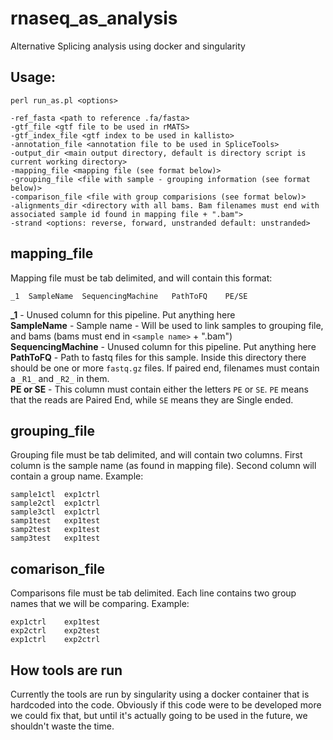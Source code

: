 # rnaseq_as_analysis
Alternative Splicing analysis using docker and singularity

## Usage:
``` 
perl run_as.pl <options>

-ref_fasta <path to reference .fa/fasta>
-gtf_file <gtf file to be used in rMATS>
-gtf_index_file <gtf index to be used in kallisto>
-annotation_file <annotation file to be used in SpliceTools>
-output_dir <main output directory, default is directory script is current working directory>
-mapping_file <mapping file (see format below)>
-grouping_file <file with sample - grouping information (see format below)>
-comparison_file <file with group comparisions (see format below)>
-alignments_dir <directory with all bams. Bam filenames must end with associated sample id found in mapping file + ".bam">
-strand <options: reverse, forward, unstranded default: unstranded>
```

## mapping_file
Mapping file must be tab delimited, and will contain this format:
```
_1  SampleName  SequencingMachine   PathToFQ    PE/SE
```
**_1** - Unused column for this pipeline. Put anything here  
**SampleName** - Sample name - Will be used to link samples to grouping file, and bams (bams must end in `<sample name>` + ".bam")  
**SequencingMachine** - Unused column for this pipeline. Put anything here  
**PathToFQ** - Path to fastq files for this sample. Inside this directory there should be one or more `fastq.gz` files. If paired end, filenames must contain a `_R1_` and `_R2_` in them.  
**PE or SE** - This column must contain either the letters `PE` or `SE`. `PE` means that the reads are Paired End, while `SE` means they are Single ended. 

## grouping_file
Grouping file must be tab delimited, and will contain two columns. First column is the sample name (as found in mapping file). Second column will contain a group name. 
Example:
```
sample1ctl	exp1ctrl
sample2ctl	exp1ctrl
sample3ctl	exp1ctrl
samp1test	exp1test
samp2test	exp1test
samp3test	exp1test
```

## comarison_file
Comparisons file must be tab delimited. Each line contains two group names that we will be comparing. 
Example:
```
exp1ctrl	exp1test
exp2ctrl	exp2test
exp1ctrl	exp2ctrl
```

## How tools are run
Currently the tools are run by singularity using a docker container that is hardcoded into the code. Obviously if this code were to be developed more we could fix that, but until it's actually going to be used in the future, we shouldn't waste the time.